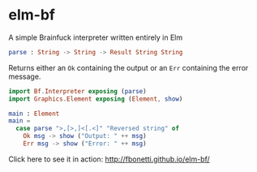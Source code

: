 # elm-bf

A simple Brainfuck interpreter written entirely in Elm

```elm
parse : String -> String -> Result String String
```

Returns either an `Ok` containing the output or an `Err` containing the error message.

```elm
import Bf.Interpreter exposing (parse)
import Graphics.Element exposing (Element, show)

main : Element
main =
  case parse ">,[>,]<[.<]" "Reversed string" of
    Ok msg -> show ("Output: " ++ msg)
    Err msg -> show ("Error: " ++ msg)
```

Click here to see it in action:
http://fbonetti.github.io/elm-bf/
